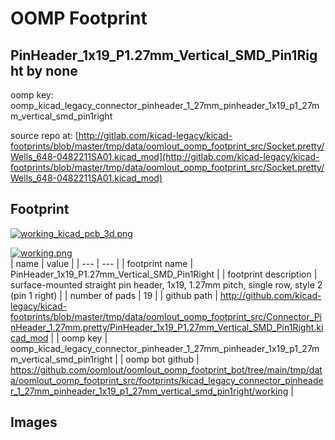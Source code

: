 # OOMP Footprint  
## PinHeader_1x19_P1.27mm_Vertical_SMD_Pin1Right  by none  
  
oomp key: oomp_kicad_legacy_connector_pinheader_1_27mm_pinheader_1x19_p1_27mm_vertical_smd_pin1right  
  
source repo at: [http://gitlab.com/kicad-legacy/kicad-footprints/blob/master/tmp/data/oomlout_oomp_footprint_src/Socket.pretty/Wells_648-0482211SA01.kicad_mod](http://gitlab.com/kicad-legacy/kicad-footprints/blob/master/tmp/data/oomlout_oomp_footprint_src/Socket.pretty/Wells_648-0482211SA01.kicad_mod)  
## Footprint  
  
[![working_kicad_pcb_3d.png](working_kicad_pcb_3d_600.png)](working_kicad_pcb_3d.png)  
  
[![working.png](working_600.png)](working.png)  
| name | value | 
| --- | --- | 
| footprint name | PinHeader_1x19_P1.27mm_Vertical_SMD_Pin1Right | 
| footprint description | surface-mounted straight pin header, 1x19, 1.27mm pitch, single row, style 2 (pin 1 right) | 
| number of pads | 19 | 
| github path | http://github.com/kicad-legacy/kicad-footprints/blob/master/tmp/data/oomlout_oomp_footprint_src/Connector_PinHeader_1.27mm.pretty/PinHeader_1x19_P1.27mm_Vertical_SMD_Pin1Right.kicad_mod | 
| oomp key | oomp_kicad_legacy_connector_pinheader_1_27mm_pinheader_1x19_p1_27mm_vertical_smd_pin1right | 
| oomp bot github | https://github.com/oomlout/oomlout_oomp_footprint_bot/tree/main/tmp/data/oomlout_oomp_footprint_src/footprints/kicad_legacy_connector_pinheader_1_27mm_pinheader_1x19_p1_27mm_vertical_smd_pin1right/working | 
## Images  
